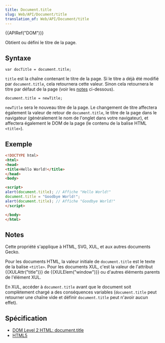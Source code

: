 ```yaml
---
title: Document.title
slug: Web/API/Document/title
translation_of: Web/API/Document/title
---
```

{{APIRef("DOM")}}

Obtient ou défini le titre de la page.

## Syntaxe

    var docTitle = document.title;

`title` est la chaîne contenant le titre de la page. Si le titre a déjà été modifié par `document.title`, cela retournera cette valeur. Sinon cela retournera le titre par défaut de la page (voir les [notes](#notes) ci-dessous).

    document.title = newTitle;

`newTitle` sera le nouveau titre de la page. Le changement de titre affectera également la valeur de retour de `document.title`, le titre de la page dans le navigateur (généralement le nom de l'onglet dans votre navigateur), et affectera également le DOM de la page (le contenu de la balise HTML `<title>`).

## Exemple

```html
<!DOCTYPE html>
<html>
<head>
<title>Hello World!</title>
</head>
<body>

<script>
alert(document.title); // Affiche "Hello World!"
document.title = "Goodbye World!";
alert(document.title); // Affiche "Goodbye World!"
</script>

</body>
</html>
```

## Notes

Cette propriété s'applique à HTML, SVG, XUL, et aux autres documents Gecko.

Pour les documents HTML, la valeur initiale de `document.title` est le texte de la balise `<title>`. Pour les documents XUL, c'est la valeur de l'attribut {{XULAttr("title")}} de {{XULElem("window")}} ou d'autres éléments parents de l'élément XUL.

En XUL, accéder à `document.title` avant que le document soit complètement chargé a des conséquences variables (`document.title` peut retourner une chaîne vide et définir `document.title` peut n'avoir aucun effet).

## Spécification

- [DOM Level 2 HTML: document.title](http://www.w3.org/TR/DOM-Level-2-HTML/html.html#ID-18446827)
- [HTML5](http://www.whatwg.org/html/#document.title)
